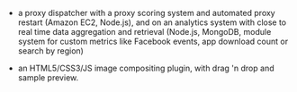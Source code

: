 - a proxy dispatcher with a proxy scoring system and automated proxy restart (Amazon EC2, Node.js), and on an analytics system with close to real time data aggregation and retrieval (Node.js, MongoDB, module system for custom metrics like Facebook events, app download count or search by region)

- an HTML5/CSS3/JS image compositing plugin, with drag 'n drop and sample preview.
